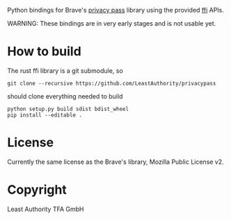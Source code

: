 Python bindings for Brave's [privacy pass](https://github.com/brave-intl/challenge-bypass-ristretto) library
using the provided [ffi](https://github.com/brave-intl/challenge-bypass-ristretto-ffi) APIs.

WARNING: These bindings are in very early stages and is not usable yet.

# How to build

The rust ffi library is a git submodule, so
```
git clone --recursive https://github.com/LeastAuthority/privacypass
```
should clone everything needed to build

```
python setup.py build sdist bdist_wheel
pip install --editable .
```

# License

Currently the same license as the Brave's library, Mozilla Public License v2.

# Copyright

Least Authority TFA GmbH

